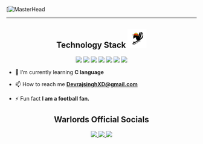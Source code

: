 [![MasterHead](https://64.media.tumblr.com/d69dd87eef8d7175c3fde44a454fb193/f5086ac2846e4387-c1/s540x810/8b53cba0d131fec9dc9df764040e3a2e32210e62.gifv)

---

<h2 align="center">Technology Stack <img src="https://github.com/warlordsnet/warlordsnet/blob/main/img/warlords-logo.png" width="50"></h2>

<p align="center">
<img src="https://img.shields.io/badge/-C-black?style=flat-square&logo=c"/>
<img src="https://img.shields.io/badge/-C++-black?style=flat-square&logo=cplusplus"/>
<img src="https://img.shields.io/badge/-VsCode-black?style=flat-square&logo=visualstudiocode"/>
<img src="https://img.shields.io/badge/-JavaScript-black?style=flat-square&logo=javascript"/>
<img src="https://img.shields.io/badge/-HTML5-black?style=flat-square&logo=html5&logoColor=white"/>
<img src="https://img.shields.io/badge/-CSS3-black?style=flat-square&logo=css3"/>
<img src="https://img.shields.io/badge/-Blogger-black?style=flat-square&logo=blogger"/>
</p>

- 🌱 I’m currently learning **C language**

- 📫 How to reach me **DevrajsinghXD@gmail.com**

- ⚡ Fun fact **I am a football fan.**

<h2 align="center">Warlords Official Socials</h2>

<div align="center">
<a href="https://www.telegram.me/DevUzumaki">
 <img src="https://img.shields.io/badge/-@DevUzumaki-purple?style=flat-square&logo=telegram&logoColor=white&link=https://www.telegram.me/DevUzumaki"/>
</a>
<a href="https://www.instagram.com/warlordsnetwork/">
 <img src="https://img.shields.io/badge/-warlordsnet-purple?style=flat-square&logo=instagram&logoColor=white&link=https://www.instagram.com/warlordsnetwork/"/>
</a>

<a href="https://youtube.com/@HawkRage">
 <img src="https://img.shields.io/badge/-warlordsnet-purple?style=flat-square&logo=youtube&logoColor=white&link=https://www.youtube.com/@HawkRage"/>
</a>
</div>
